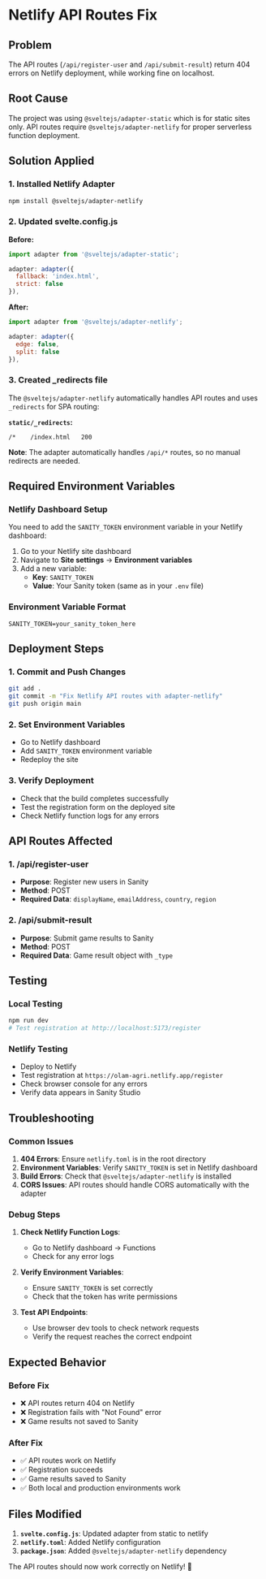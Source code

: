 # Netlify API Routes Fix

## Problem
The API routes (`/api/register-user` and `/api/submit-result`) return 404 errors on Netlify deployment, while working fine on localhost.

## Root Cause
The project was using `@sveltejs/adapter-static` which is for static sites only. API routes require `@sveltejs/adapter-netlify` for proper serverless function deployment.

## Solution Applied

### **1. Installed Netlify Adapter**
```bash
npm install @sveltejs/adapter-netlify
```

### **2. Updated svelte.config.js**
**Before:**
```javascript
import adapter from '@sveltejs/adapter-static';

adapter: adapter({
  fallback: 'index.html',
  strict: false
}),
```

**After:**
```javascript
import adapter from '@sveltejs/adapter-netlify';

adapter: adapter({
  edge: false,
  split: false
}),
```

### **3. Created _redirects file**
The `@sveltejs/adapter-netlify` automatically handles API routes and uses `_redirects` for SPA routing:

**`static/_redirects`:**
```
/*    /index.html   200
```

**Note**: The adapter automatically handles `/api/*` routes, so no manual redirects are needed.

## Required Environment Variables

### **Netlify Dashboard Setup**
You need to add the `SANITY_TOKEN` environment variable in your Netlify dashboard:

1. Go to your Netlify site dashboard
2. Navigate to **Site settings** → **Environment variables**
3. Add a new variable:
   - **Key**: `SANITY_TOKEN`
   - **Value**: Your Sanity token (same as in your `.env` file)

### **Environment Variable Format**
```
SANITY_TOKEN=your_sanity_token_here
```

## Deployment Steps

### **1. Commit and Push Changes**
```bash
git add .
git commit -m "Fix Netlify API routes with adapter-netlify"
git push origin main
```

### **2. Set Environment Variables**
- Go to Netlify dashboard
- Add `SANITY_TOKEN` environment variable
- Redeploy the site

### **3. Verify Deployment**
- Check that the build completes successfully
- Test the registration form on the deployed site
- Check Netlify function logs for any errors

## API Routes Affected

### **1. /api/register-user**
- **Purpose**: Register new users in Sanity
- **Method**: POST
- **Required Data**: `displayName`, `emailAddress`, `country`, `region`

### **2. /api/submit-result**
- **Purpose**: Submit game results to Sanity
- **Method**: POST
- **Required Data**: Game result object with `_type`

## Testing

### **Local Testing**
```bash
npm run dev
# Test registration at http://localhost:5173/register
```

### **Netlify Testing**
- Deploy to Netlify
- Test registration at `https://olam-agri.netlify.app/register`
- Check browser console for any errors
- Verify data appears in Sanity Studio

## Troubleshooting

### **Common Issues**

1. **404 Errors**: Ensure `netlify.toml` is in the root directory
2. **Environment Variables**: Verify `SANITY_TOKEN` is set in Netlify dashboard
3. **Build Errors**: Check that `@sveltejs/adapter-netlify` is installed
4. **CORS Issues**: API routes should handle CORS automatically with the adapter

### **Debug Steps**

1. **Check Netlify Function Logs**:
   - Go to Netlify dashboard → Functions
   - Check for any error logs

2. **Verify Environment Variables**:
   - Ensure `SANITY_TOKEN` is set correctly
   - Check that the token has write permissions

3. **Test API Endpoints**:
   - Use browser dev tools to check network requests
   - Verify the request reaches the correct endpoint

## Expected Behavior

### **Before Fix**
- ❌ API routes return 404 on Netlify
- ❌ Registration fails with "Not Found" error
- ❌ Game results not saved to Sanity

### **After Fix**
- ✅ API routes work on Netlify
- ✅ Registration succeeds
- ✅ Game results saved to Sanity
- ✅ Both local and production environments work

## Files Modified

1. **`svelte.config.js`**: Updated adapter from static to netlify
2. **`netlify.toml`**: Added Netlify configuration
3. **`package.json`**: Added `@sveltejs/adapter-netlify` dependency

The API routes should now work correctly on Netlify! 🎉 